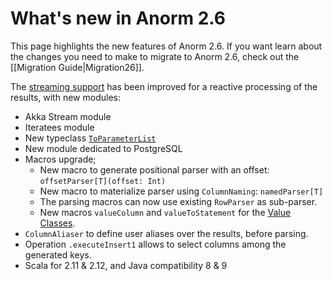 # What's new in Anorm 2.6

This page highlights the new features of Anorm 2.6. If you want learn about the changes you need to make to migrate to Anorm 2.6, check out the [[Migration Guide|Migration26]].

The [streaming support](Migration26.html#streaming) has been improved for a reactive processing of the results, with new modules:

- Akka Stream module
- Iteratees module
- New typeclass [`ToParameterList`](Migration26.html#ToParameterList)
- New module dedicated to PostgreSQL
- Macros upgrade;
  - New macro to generate positional parser with an offset: `offsetParser[T](offset: Int)`
  - New macro to materialize parser using `ColumnNaming`: `namedParser[T]`
  - The parsing macros can now use existing `RowParser` as sub-parser.
  - New macros `valueColumn` and `valueToStatement` for the [Value Classes](https://docs.scala-lang.org/overviews/core/value-classes.html).
- `ColumnAliaser` to define user aliases over the results, before parsing.
- Operation `.executeInsert1` allows to select columns among the generated keys.
- Scala for 2.11 & 2.12, and Java compatibility 8 & 9
